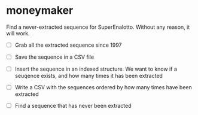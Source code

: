 # moneymaker
Find a never-extracted sequence for SuperEnalotto. Without any reason, it will work. 

- [ ] Grab all the extracted sequence since 1997
- [ ] Save the sequence in a CSV file
- [ ] Insert the sequence in an indexed structure. We want to know if a seuqence exists, and how many times it has been extracted
- [ ] Write a CSV with the sequences ordered by how many times have been extracted
- [ ] Find a sequence that has never been extracted

